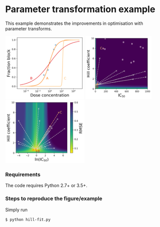# Parameter transformation example

This example demonstrates the improvements in optimisation with parameter transforms.

<img src="hill-fig/dose-response-example.png" width="250" height="200">
<img src="hill-fig/dose-response-simple-fit.png" width="210" height="200">
<img src="hill-fig/dose-response-simple-transformed-fit.png" width="250" height="200">

### Requirements
The code requires Python 2.7+ or 3.5+.

### Steps to reproduce the figure/example
Simply run
```console
$ python hill-fit.py
```
